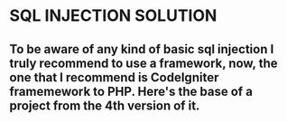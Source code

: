 # SQL INJECTION SOLUTION

## To be aware of any kind of basic sql injection I truly recommend to use a framework, now, the one that I recommend is CodeIgniter framemework to PHP. Here's the base of a project from the 4th version of it.